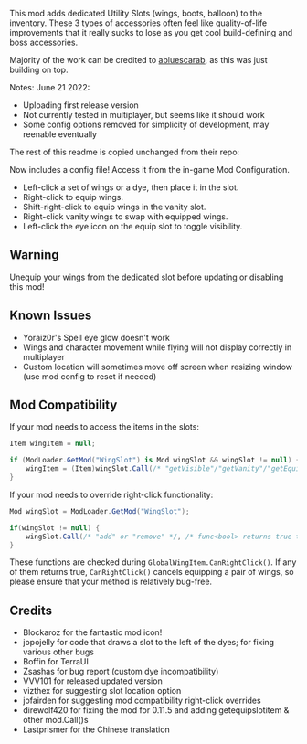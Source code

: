﻿This mod adds dedicated Utility Slots (wings, boots, balloon) to the inventory. 
These 3 types of accessories often feel like quality-of-life improvements that it really sucks to lose as you get cool build-defining and boss accessories.

Majority of the work can be credited to [abluescarab](https://github.com/abluescarab/tModLoader-WingSlot), as this was just building on top.

Notes:
June 21 2022:
* Uploading first release version
* Not currently tested in multiplayer, but seems like it should work
* Some config options removed for simplicity of development, may reenable eventually

The rest of this readme is copied unchanged from their repo:

Now includes a config file! Access it from the in-game Mod Configuration.

* Left-click a set of wings or a dye, then place it in the slot.
* Right-click to equip wings.
* Shift-right-click to equip wings in the vanity slot.
* Right-click vanity wings to swap with equipped wings.
* Left-click the eye icon on the equip slot to toggle visibility.

## Warning
Unequip your wings from the dedicated slot before updating or disabling this mod!

## Known Issues
* Yoraiz0r's Spell eye glow doesn't work
* Wings and character movement while flying will not display correctly in multiplayer
* Custom location will sometimes move off screen when resizing window (use mod config to reset if needed)

## Mod Compatibility
If your mod needs to access the items in the slots:
```csharp
Item wingItem = null;

if (ModLoader.GetMod("WingSlot") is Mod wingSlot && wingSlot != null) {
    wingItem = (Item)wingSlot.Call(/* "getVisible"/"getVanity"/"getEquip" */, player.whoAmI);
}
```

If your mod needs to override right-click functionality:
```csharp
Mod wingSlot = ModLoader.GetMod("WingSlot");

if(wingSlot != null) {
    wingSlot.Call(/* "add" or "remove" */, /* func<bool> returns true to cancel/false to continue */);
}
```

These functions are checked during `GlobalWingItem.CanRightClick()`. If any of them returns true, `CanRightClick()` cancels equipping a pair of wings, so please ensure that your method is relatively bug-free.

## Credits
* Blockaroz for the fantastic mod icon!
* jopojelly for code that draws a slot to the left of the dyes; for fixing various other bugs
* Boffin for TerraUI
* Zsashas for bug report (custom dye incompatibility)
* VVV101 for released updated version
* vizthex for suggesting slot location option
* jofairden for suggesting mod compatibility right-click overrides
* direwolf420 for fixing the mod for 0.11.5 and adding getequipslotitem & other mod.Call()s
* Lastprismer for the Chinese translation